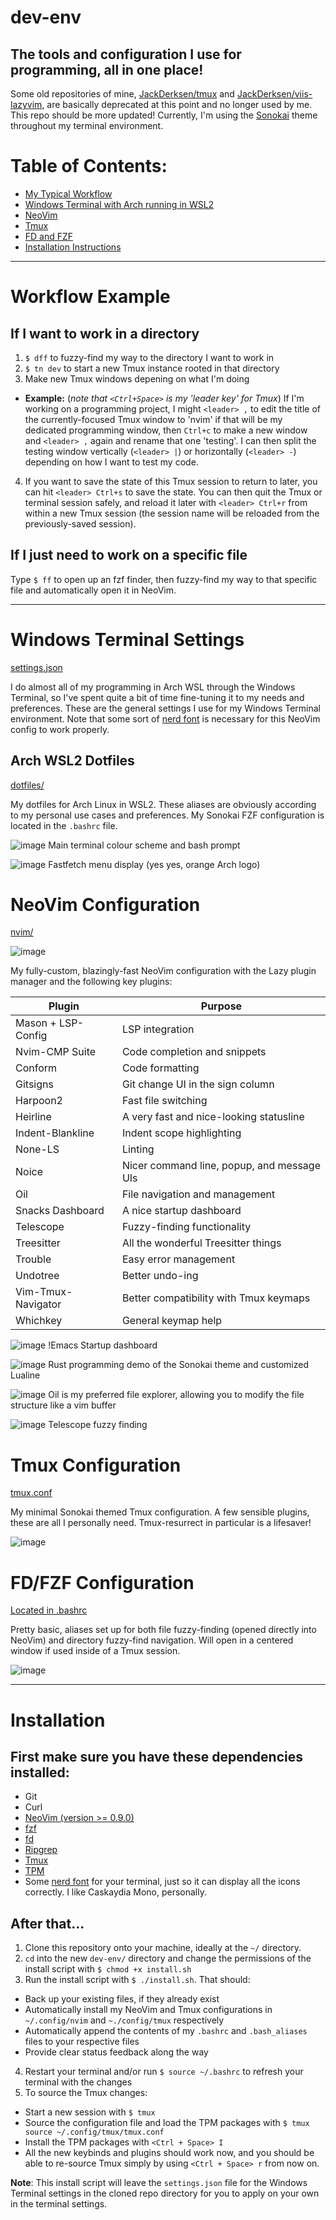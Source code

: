 # dev-env
## The tools and configuration I use for programming, all in one place!

Some old repositories of mine, [JackDerksen/tmux](https://github.com/JackDerksen/tmux) and [JackDerksen/viis-lazyvim](https://github.com/JackDerksen/viis-lazyvim), are basically deprecated at this point and no longer used by me. This repo should be more updated! Currently, I'm using the [Sonokai](https://github.com/sainnhe/sonokai) theme throughout my terminal environment. 

# Table of Contents:
- [My Typical Workflow](#Workflow-Example)
- [Windows Terminal with Arch running in WSL2](#Windows-Terminal-Settings)
- [NeoVim](#NeoVim-Configuration)
- [Tmux](#Tmux-Configuration)
- [FD and FZF](#FD/FZF-Configuration)
- [Installation Instructions](#Installation)


---

# Workflow Example

## If I want to work in a directory

1. `$ dff` to fuzzy-find my way to the directory I want to work in
2. `$ tn dev` to start a new Tmux instance rooted in that directory
3. Make new Tmux windows depening on what I'm doing
  - **Example:** (*note that `<Ctrl+Space>` is my 'leader key' for Tmux*) If I'm working on a programming project, I might `<leader> ,` to edit the title of the currently-focused Tmux window to 'nvim' if that will be my dedicated programming window, then `Ctrl+c` to make a new window and `<leader> ,` again and rename that one 'testing'. I can then split the testing window vertically (`<leader> |`) or horizontally (`<leader> -`) depending on how I want to test my code.

4. If you want to save the state of this Tmux session to return to later, you can hit `<leader> Ctrl+s` to save the state. You can then quit the Tmux or terminal session safely, and reload it later with `<leader> Ctrl+r` from within a new Tmux session (the session name will be reloaded from the previously-saved session). 

## If I just need to work on a specific file

Type `$ ff` to open up an fzf finder, then fuzzy-find my way to that specific file and automatically open it in NeoVim.


---


# Windows Terminal Settings
[settings.json](https://github.com/JackDerksen/dev-env/blob/main/terminal/settings.json)

I do almost all of my programming in Arch WSL through the Windows Terminal, so I've spent quite a bit of time fine-tuning it to my needs and preferences. These are the general settings I use for my Windows Terminal environment. Note that some sort of [nerd font](https://www.nerdfonts.com/) is necessary for this NeoVim config to work properly.


## Arch WSL2 Dotfiles
[dotfiles/](https://github.com/JackDerksen/dev-env/tree/main/dotfiles)

My dotfiles for Arch Linux in WSL2. These aliases are obviously according to my personal use cases and preferences. My Sonokai FZF configuration is located in the `.bashrc` file.

![image](https://github.com/user-attachments/assets/23a63cd0-799f-484b-bd9d-e98493033194)
Main terminal colour scheme and bash prompt


![image](https://github.com/user-attachments/assets/f7b107e2-9673-487a-9fee-3da91225bdef)
Fastfetch menu display (yes yes, orange Arch logo)


# NeoVim Configuration
[nvim/](https://github.com/JackDerksen/dev-env/tree/main/nvim)

![image](https://github.com/user-attachments/assets/971c5934-9473-4a6e-8e60-14ee59f73676)

My fully-custom, blazingly-fast NeoVim configuration with the Lazy plugin manager and the following key plugins:

|Plugin|Purpose|
|------|-------|
|Mason + LSP-Config|LSP integration|
|Nvim-CMP Suite|Code completion and snippets|
|Conform|Code formatting|
|Gitsigns|Git change UI in the sign column|
|Harpoon2|Fast file switching|
|Heirline|A very fast and nice-looking statusline|
|Indent-Blankline|Indent scope highlighting|
|None-LS|Linting|
|Noice|Nicer command line, popup, and message UIs|
|Oil|File navigation and management|
|Snacks Dashboard|A nice startup dashboard|
|Telescope|Fuzzy-finding functionality|
|Treesitter|All the wonderful Treesitter things|
|Trouble|Easy error management|
|Undotree|Better undo-ing|
|Vim-Tmux-Navigator|Better compatibility with Tmux keymaps|
|Whichkey|General keymap help|


![image](https://github.com/user-attachments/assets/a59b1b8f-f80d-418c-b966-1876bcacd6ff)
!Emacs Startup dashboard


![image](https://github.com/user-attachments/assets/34d910fa-3167-417d-94b6-b747207566e5)
Rust programming demo of the Sonokai theme and customized Lualine


![image](https://github.com/user-attachments/assets/f2424058-9857-46c0-a657-d9ddd03f507d)
Oil is my preferred file explorer, allowing you to modify the file structure like a vim buffer


![image](https://github.com/user-attachments/assets/85daf283-1fac-449c-8db8-cd9521a1d521)
Telescope fuzzy finding


# Tmux Configuration
[tmux.conf](https://github.com/JackDerksen/dev-env/tree/main/nvim)

My minimal Sonokai themed Tmux configuration. A few sensible plugins, these are all I personally need. Tmux-resurrect in particular is a lifesaver!

![image](https://github.com/user-attachments/assets/4eb2b147-bf6e-424a-97e0-14f8a8a1a878)


# FD/FZF Configuration
[Located in .bashrc](https://github.com/JackDerksen/dev-env/blob/main/dotfiles/.bashrc)

Pretty basic, aliases set up for both file fuzzy-finding (opened directly into NeoVim) and directory fuzzy-find navigation. Will open in a centered window if used inside of a Tmux session.

![image](https://github.com/user-attachments/assets/fb428486-e349-4a54-8ffd-0e9c09bbc4c5)

---

# Installation

## First make sure you have these dependencies installed:
- Git
- Curl
- [NeoVim (version >= 0.9.0)](https://github.com/NeoVim/NeoVim/releases)
- [fzf](https://github.com/junegunn/fzf)
- [fd](https://github.com/sharkdp/fd)
- [Ripgrep](https://https://github.com/BurntSushi/ripgrep)
- [Tmux](https://github.com/tmux/tmux/wiki/Installing)
- [TPM](https://github.com/tmux-plugins/tpm)
- Some [nerd font](https://www.nerdfonts.com/) for your terminal, just so it can display all the icons correctly. I like Caskaydia Mono, personally.

## After that...
1. Clone this repository onto your machine, ideally at the `~/` directory.
2. `cd` into the new `dev-env/` directory and change the permissions of the install script with `$ chmod +x install.sh`
3. Run the install script with `$ ./install.sh`. That should:
  - Back up your existing files, if they already exist
  - Automatically install my NeoVim and Tmux configurations in `~/.config/nvim` and `~./config/tmux` respectively
  - Automatically append the contents of my `.bashrc` and `.bash_aliases` files to your respective files
  - Provide clear status feedback along the way
4. Restart your terminal and/or run `$ source ~/.bashrc` to refresh your terminal with the changes
5. To source the Tmux changes:
  - Start a new session with `$ tmux`
  - Source the configuration file and load the TPM packages with `$ tmux source ~/.config/tmux/tmux.conf`
  - Install the TPM packages with `<Ctrl + Space> I`
  - All the new keybinds and plugins should work now, and you should be able to re-source Tmux simply by using `<Ctrl + Space> r` from now on.

**Note**: This install script will leave the `settings.json` file for the Windows Terminal settings in the cloned repo directory for you to apply on your own in the terminal settings.
